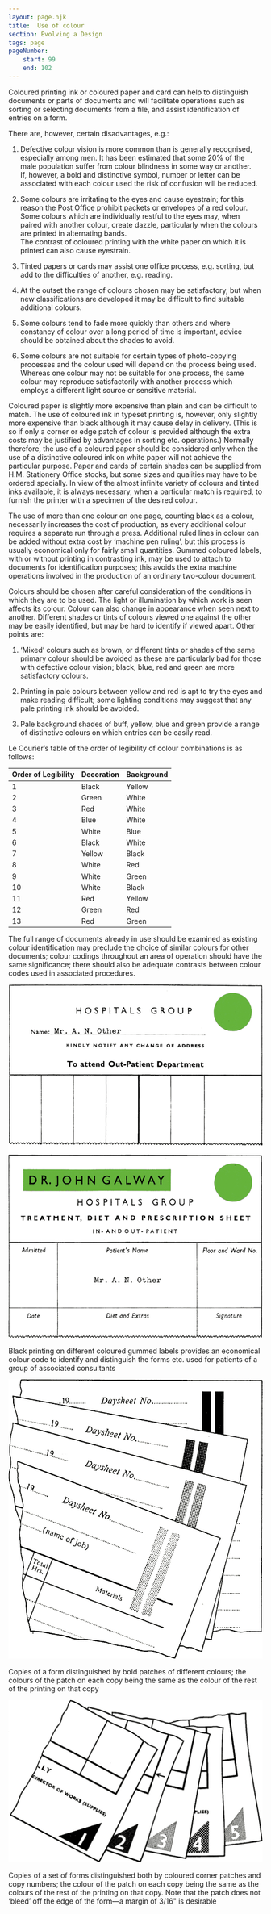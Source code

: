 ```yaml
---
layout: page.njk
title:  Use of colour
section: Evolving a Design
tags: page
pageNumber:
    start: 99
    end: 102
---
```


Coloured printing ink or coloured paper and card can help to distinguish documents or parts of documents and will facilitate operations such as sorting or selecting documents from a file, and assist identification of entries on a form.

There are, however, certain disadvantages, e.g.:

1. Defective colour vision is more common than is generally recognised, especially
among men. It has been estimated that some 20% of the male population suffer from
colour blindness in some way or another.
<br/>If, however, a bold and distinctive symbol, number or letter can be associated with
each colour used the risk of confusion will be reduced.

2. Some colours are irritating to the eyes and cause eyestrain; for this reason the Post Office prohibit packets or envelopes of a red colour. Some colours which are individually restful to the eyes may, when paired with another colour, create dazzle, particularly when the colours are printed in alternating bands. <br/>The contrast of coloured printing with the white paper on which it is printed can also cause eyestrain.

3. Tinted papers or cards may assist one office process, e.g. sorting, but add to the difficulties of another, e.g. reading.

4. At the outset the range of colours chosen may be satisfactory, but when new classifications are developed it may be difficult to find suitable additional colours.

5. Some colours tend to fade more quickly than others and where constancy of colour over a long period of time is important, advice should be obtained about the shades to avoid.

6. Some colours are not suitable for certain types of photo-copying processes and
the colour used will depend on the process being used. Whereas one colour may not
be suitable for one process, the same colour may reproduce satisfactorily with another
process which employs a different light source or sensitive material.

Coloured paper is slightly more expensive than plain and can be difficult to match.
The use of coloured ink in typeset printing is, however, only slightly more expensive than black although it may cause delay in delivery. (This is so if only a corner or edge patch of colour is provided although the extra costs may be justified by advantages in sorting etc. operations.) Normally therefore, the use of a coloured paper should be considered only when the use of a distinctive coloured ink on white paper will not achieve the particular purpose. Paper and cards of certain shades can be supplied from H.M. Stationery Office stocks, but some sizes and qualities may have to be ordered specially. In view of the almost infinite variety of colours and tinted inks available, it is always necessary, when a particular match is required, to furnish the printer with a specimen of the desired colour.

The use of more than one colour on one page, counting black as a colour, necessarily increases the cost of production, as every additional colour requires a separate run through a press. Additional ruled lines in colour can be added without extra cost by ‘machine pen ruling’, but this process is usually economical only for fairly small quantities. Gummed coloured labels, with or without printing in contrasting ink, may be used to attach to documents for identification purposes; this avoids the extra machine operations involved in the production of an ordinary two-colour document.

Colours should be chosen after careful consideration of the conditions in which they are to be used. The light or illumination by which work is seen affects its colour.
Colour can also change in appearance when seen next to another. Different shades or tints of colours viewed one against the other may be easily identified, but may be hard to identify if viewed apart. Other points are:

1. ‘Mixed’ colours such as brown, or different tints or shades of the same primary colour should be avoided as these are particularly bad for those with defective colour vision; black, blue, red and green are more satisfactory colours.

2. Printing in pale colours between yellow and red is apt to try the eyes and make reading difficult; some lighting conditions may suggest that any pale printing ink should be avoided.

3. Pale background shades of buff, yellow, blue and green provide a range of distinctive colours on which entries can be easily read.

Le Courier’s table of the order of legibility of colour combinations is as follows:

| Order of Legibility | Decoration | Background |
| - | - | - |
| 1 | Black | Yellow |
| 2 | Green | White |
| 3 | Red | White |
| 4 | Blue | White |
| 5 | White | Blue |
| 6 | Black | White |
| 7 | Yellow | Black |
| 8 | White | Red |
| 9 | White | Green |
| 10 | White | Black |
| 11 | Red | Yellow |
| 12 | Green | Red |
| 13 | Red | Green |

The full range of documents already in use should be examined as existing colour
identification may preclude the choice of similar colours for other documents; colour codings throughout an area of operation should have the same significance; there should also be adequate contrasts between colour codes used in associated procedures.

![](1.jpg)

Black printing on different coloured gummed labels provides an economical colour code to identify and distinguish the forms etc. used for patients of a group of associated consultants

![](2.jpg)

Copies of a form distinguished by bold patches of different colours; the colours of the patch on each copy being the same as the colour of the rest of the printing on that copy

![](3.jpg)

Copies of a set of forms distinguished both by coloured corner patches and copy numbers; the colour of the patch on each copy being the same as the colours of the rest of the printing on that copy. Note that the patch does not ‘bleed’ off the edge of the form—a margin of 3/16" is desirable
